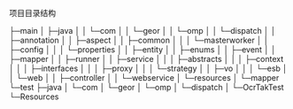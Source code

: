项目目录结构

├─main
│  ├─java
│  │  └─com
│  │      └─geor
│  │          └─omp
│  │              └─dispatch
│  │                  ├─annotation
│  │                  ├─aspect
│  │                  ├─common
│  │                  │  └─masterworker
│  │                  ├─config
│  │                  │  └─properties
│  │                  ├─entity
│  │                  ├─enums
│  │                  ├─event
│  │                  ├─mapper
│  │                  ├─runner
│  │                  ├─service
│  │                  │  ├─abstracts
│  │                  │  ├─context
│  │                  │  ├─interfaces
│  │                  │  ├─proxy
│  │                  │  └─strategy
│  │                  ├─vo
│  │                  │  └─esb
│  │                  └─web
│  │                      ├─controller
│  │                      └─webservice
│  └─resources
│      └─mapper
└─test
    ├─java
    │  └─com
    │      └─geor
    │          └─omp
    │              └─dispatch
    │                  └─OcrTakTest
    └─Resources